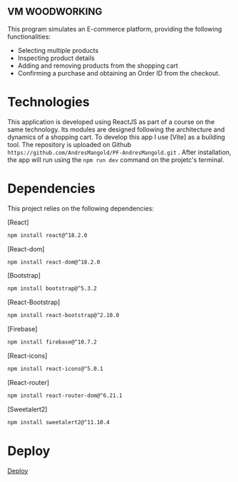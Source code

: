 ## VM WOODWORKING

This program simulates an E-commerce platform, providing the following functionalities:
- Selecting multiple products
- Inspecting product details
- Adding and removing products from the shopping cart
- Confirming a purchase and obtaining an Order ID from the checkout.

# Technologies

This application is developed using ReactJS as part of a course on the same technology. Its modules are designed following the architecture and dynamics of a shopping cart.
To develop this app I use [Vite] as a building tool. 
The repository is uploaded on Github ```https://github.com/AndresMangold/PF-AndresMangold.git``` . After installation, the app will run using the ```npm run dev``` command on the projetc's terminal.

# Dependencies

This project relies on the following dependencies:

[React]
```sh
npm install react@^18.2.0
```

[React-dom]
```sh
npm install react-dom@^18.2.0
```

[Bootstrap]
```sh
npm install bootstrap@^5.3.2
```

[React-Bootstrap]
```sh
npm install react-bootstrap@^2.10.0
```

[Firebase]
```sh
npm install firebase@^10.7.2
```

[React-icons]
```sh
npm install react-icons@^5.0.1
```

[React-router]
```sh
npm install react-router-dom@^6.21.1
```

[Sweetalert2]
```sh
npm install sweetalert2@^11.10.4
```


# Deploy

[Deploy](https://andresmangold.github.io/PF_AndresMangold_ReactJS/)
